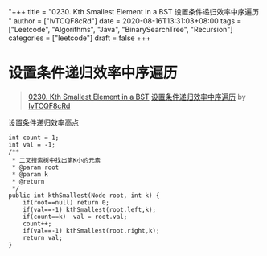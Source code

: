 "+++
title = "0230. Kth Smallest Element in a BST 设置条件递归效率中序遍历 "
author = ["IvTCQF8cRd"]
date = 2020-08-16T13:31:03+08:00
tags = ["Leetcode", "Algorithms", "Java", "BinarySearchTree", "Recursion"]
categories = ["leetcode"]
draft = false
+++

# 设置条件递归效率中序遍历

> [0230. Kth Smallest Element in a BST](https://leetcode-cn.com/problems/kth-smallest-element-in-a-bst/)
> [设置条件递归效率中序遍历](https://leetcode-cn.com/problems/kth-smallest-element-in-a-bst/solution/she-zhi-tiao-jian-di-gui-xiao-lu-zhong-xu-bian-li-/) by [IvTCQF8cRd](https://leetcode-cn.com/u/IvTCQF8cRd/)

设置条件递归效率高点 



    int count = 1;
    int val = -1;
    /**
     * 二叉搜索树中找出第K小的元素
     * @param root
     * @param k
     * @return
     */
    public int kthSmallest(Node root, int k) {
        if(root==null) return 0;
        if(val==-1) kthSmallest(root.left,k);
        if(count==k)  val = root.val;
        count++;
        if(val==-1) kthSmallest(root.right,k);
        return val;
    }